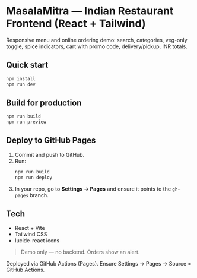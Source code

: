 
# MasalaMitra — Indian Restaurant Frontend (React + Tailwind)

Responsive menu and online ordering demo: search, categories, veg-only toggle, spice indicators, cart with promo code, delivery/pickup, INR totals.

## Quick start
```bash
npm install
npm run dev
```

## Build for production
```bash
npm run build
npm run preview
```

## Deploy to GitHub Pages
1. Commit and push to GitHub.
2. Run:
   ```bash
   npm run build
   npm run deploy
   ```
3. In your repo, go to **Settings → Pages** and ensure it points to the `gh-pages` branch.

## Tech
- React + Vite
- Tailwind CSS
- lucide-react icons

> Demo only — no backend. Orders show an alert.


Deployed via GitHub Actions (Pages). Ensure Settings → Pages → Source = GitHub Actions.
